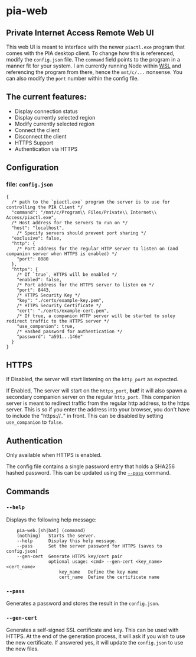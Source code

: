 # pia-web

## Private Internet Access Remote Web UI

This web UI is meant to interface with the newer `piactl.exe` program that comes with the PIA desktop client. To change how this is referenced, modify the `config.json` file. The `command` field points to the program in a manner fit for your system. I am currently running Node within [WSL](https://en.wikipedia.org/wiki/Windows_Subsystem_for_Linux) and referencing the program from there, hence the `mnt/c/...` nonsense. You can also modify the `port` number within the config file.

## The current features:

- Display connection status
- Display currently selected region
- Modify currently selected region
- Connect the client
- Disconnect the client
- HTTPS Support
- Authentication via HTTPS

## Configuration

### file: `config.json`

```jsonc
{
  /* path to the `piactl.exe` program the server is to use for controlling the PIA Client */
  "command": "/mnt/c/Program\\ Files/Private\\ Internet\\ Access/piactl.exe",
  /* Host address for the servers to run on */
  "host": "localhost",
    /* Specify servers should prevent port sharing */
  "exclusive": false,
  "http": {
    /* Port address for the regular HTTP server to listen on (and companion server when HTTPS is enabled) */
    "port": 8080
  },
  "https": {
    /* If `true`, HTTPS will be enabled */
    "enabled": false,
    /* Port address for the HTTPS server to listen on */
    "port": 8443,
    /* HTTPS Security Key */
    "key": "./certs/example-key.pem",
    /* HTTPS Security Certificate */
    "cert": "./certs/example-cert.pem",
    /* If true, a companion HTTP server will be started to soley redirect traffic to the HTTPS server */
    "use_companion": true,
    /* Hashed password for authentication */
    "password": "a591...146e"
  }
}
```

## HTTPS

If Disabled, the server will start listening on the `http_port` as expected.

If Enabled, The server will start on the `https_port`, __but!__ it will also spawn a secondary companion server on the regular `http_port`. This companion server is meant to redirect traffic from the regular http address, to the https server. This is so if you enter the address into your browser, you don't have to include the "https://.." in front. This can be disabled by setting `use_companion` to `false`.

## Authentication

Only available when HTTPS is enabled.

The config file contains a single password entry that holds a SHA256 hashed password. This can be updated using the [`--pass`](#--pass) command.

## Commands

### `--help`

Displays the following help message:

```
    pia-web.[sh|bat] (command)
    (nothing)   Starts the server.
    --help      Display this help message.
    --pass      Set the server password for HTTPS (saves to config.json)
    --gen-cert  Generate HTTPS key/cert pair
                optional usage: <cmd> --gen-cert <key_name> <cert_name>
                    key_name   Define the key name
                    cert_name  Define the certificate name
```

### `--pass`

Generates a password and stores the result in the `config.json`.

### `--gen-cert`

Generates a self-signed SSL certificate and key. This can be used with HTTPS. At the end of the generation process, it will ask if you wish to use the new certificate. If answered yes, it will update the `config.json` to use the new files.